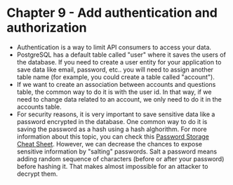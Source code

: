# Chapter 9 - Add authentication and authorization

- Authentication is a way to limit API consumers to access your data.
- PostgreSQL has a default table called "user" where it saves the users of the database. If you need to create a user entity for your application to save data like email, password, etc.. you will need to assign another table name (for example, you could create a table called "account").
- If we want to create an association between accounts and questions table, the common way to do it is with the user id. In that way, if we need to change data related to an account, we only need to do it in the accounts table.
- For security reasons, it is very important to save sensitive data like a password encrypted in the database. One common way to do it is saving the password as a hash using a hash alghorithm. For more information about this topic, you can check this  [Password Storage Cheat Sheet](https://cheatsheetseries.owasp.org/cheatsheets/Password_Storage_Cheat_Sheet.html). However, we can decrease the chances to expose sensitive information by "salting" passwords. Salt a password means adding random sequence of characters (before or after your password) before hashing it. That makes almost impossible for an attacker to decrypt them.